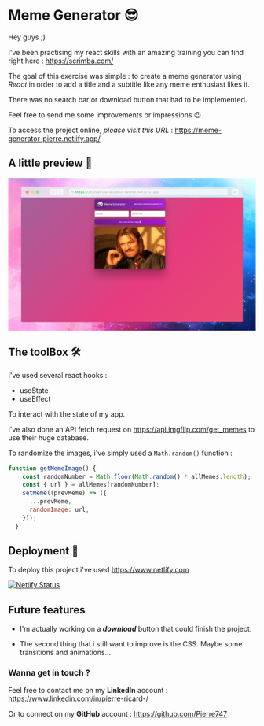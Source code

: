 
# Meme Generator 😎

Hey guys ;)

I've been practising my react skills with an amazing training you can find right here : <https://scrimba.com/>

The goal of this exercise was simple : to create a meme generator using *React* in order to add a title and a subtitle like any meme enthusiast likes it.

There was no search bar or download button that had to be implemented.

Feel free to send me some improvements or impressions 😉

To access the project online, *please visit this URL* : https://meme-generator-pierre.netlify.app/

## A little preview 🧐

<img align="center" src="screen.png" alt="screenshot" width="1000" />

## The toolBox 🛠️

I've used several react hooks :

- useState
- useEffect

To interact with the state of my app.

I've also done an API fetch request on <https://api.imgflip.com/get_memes> to use their huge database.

To randomize the images, i've simply used a ```Math.random()``` function :

```javascript
function getMemeImage() {
    const randomNumber = Math.floor(Math.random() * allMemes.length);
    const { url } = allMemes[randomNumber];
    setMeme((prevMeme) => ({
      ...prevMeme,
      randomImage: url,
    }));
  }
```

## Deployment 🛫

To deploy this project i've used <https://www.netlify.com>

[![Netlify Status](https://api.netlify.com/api/v1/badges/a6efeab5-d10e-426b-a7b0-37516784e7a5/deploy-status)](https://app.netlify.com/sites/tangerine-dolphin-9a9d5e/deploys)

## Future features

- I'm actually working on a ***download*** button that could finish the project.

- The second thing that i still want to improve is the CSS. Maybe some transitions and animations...

### Wanna get in touch ?

Feel free to contact me on my **LinkedIn** account :  <https://www.linkedin.com/in/pierre-ricard-/>

Or to connect on my **GitHub** account : <https://github.com/Pierre747>
